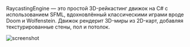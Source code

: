 RaycastingEngine — это простой 3D-рейкастинг движок на C# с использованием SFML, вдохновлённый классическими играми вроде Doom и Wolfenstein. Движок рендерит 3D-миры из 2D-карт, добавляя текстурированные стены, пол и потолок.

![screenshot](https://github.com/user-attachments/assets/68df8728-c04e-417c-a29e-0a40e13db6ea)

